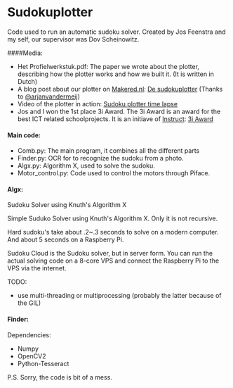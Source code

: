 Sudokuplotter
=============

Code used to run an automatic sudoku solver.
Created by Jos Feenstra and my self, our supervisor was Dov Scheinowitz.

####Media:

* Het Profielwerkstuk.pdf: The paper we wrote about the plotter, describing how the plotter works and how we built it. (It is written in Dutch)
* A blog post about our plotter on [Makered.nl](http://makered.nl/): [De sudokuplotter](http://makered.nl/?p=599) (Thanks to [@arjanvandermeij](https://twitter.com/arjanvandermeij))
* Video of the plotter in action: [Sudoku plotter time lapse ](https://www.youtube.com/watch?v=0O7KezpXGDY)
* Jos and I won the 1st place 3i Award. The 3i Award is an award for the best ICT related schoolprojects. It is an initiave of [Instruct](http://www.instruct.nl/): [3i Award](http://www.instruct.nl/product/298//informaticaprijs)

#### Main code:

* Comb.py: The main program, it combines all the different parts
* Finder.py: OCR for to recognize the sudoku from a photo.
* Algx.py: Algorithm X, used to solve the sudoku. 
* Motor_control.py: Code used to control the motors through Piface.

#### Algx:

Sudoku Solver using Knuth's Algorithm X

Simple Suduko Solver using Knuth's Algorithm X. Only it is not recursive. 

Hard sudoku's take about .2~.3 seconds to solve on a modern computer. And about 5 seconds on a Raspberry Pi.

Sudoku Cloud is the Sudoku solver, but in server form. You can run the actual solving code on a 8-core VPS and connect the Raspberry Pi to the VPS via the internet.

TODO:
 * use multi-threading or multiprocessing (probably the latter because of the GIL)

#### Finder:

Dependencies:
 * Numpy
 * OpenCV2
 * Python-Tesseract



P.S. Sorry, the code is bit of a mess.
